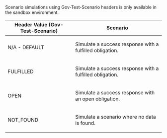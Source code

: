 <p>Scenario simulations using Gov-Test-Scenario headers is only available in the sandbox environment.</p>
<table>
    <thead>
        <tr>
            <th>Header Value (Gov-Test-Scenario)</th>
            <th>Scenario</th>
        </tr>
    </thead>
    <tbody>
        <tr>
            <td><p>N/A - DEFAULT</p></td>
            <td><p>Simulate a success response with a fulfilled obligation.</p></td>
        </tr>
        <tr>
            <td><p>FULFILLED</p></td>
            <td><p>Simulate a success response with a fulfilled obligation.</p></td>
        </tr>
        <tr>
            <td><p>OPEN</p></td>
            <td><p>Simulate a success response with an open obligation.</p></td>
        </tr>
        <tr>
            <td><p>NOT_FOUND</p></td>
            <td><p>Simulate a scenario where no data is found.</p></td>
        </tr>
    </tbody>
</table>
